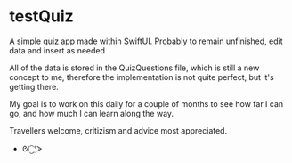 # testQuiz
 A simple quiz app made within SwiftUI. Probably to remain unfinished, edit data and insert as needed


 All of the data is stored in the QuizQuestions file, which is still a new concept to me, therefore the implementation is not quite perfect, but it's getting there. 

 My goal is to work on this daily for a couple of months to see how far I can go, and how much I can learn along the way. 

 Travellers welcome, critizism and advice most appreciated. 

 - ᘛ⁐̤ᕐᐷ
